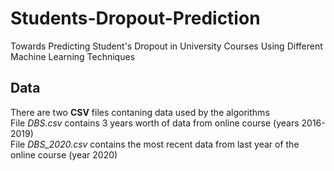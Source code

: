 # Students-Dropout-Prediction
Towards Predicting Student's Dropout in University Courses Using Different Machine Learning Techniques 

## Data
There are two **CSV** files contaning data used by the algorithms  
File *DBS.csv* contains 3 years worth of data from online course (years 2016-2019)  
File *DBS_2020.csv* contains the most recent data from last year of the online course (year 2020)  
